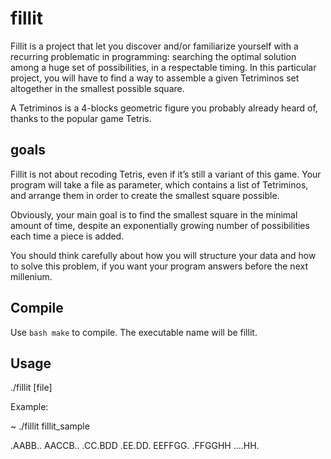 # fillit

Fillit is a project that let you discover and/or familiarize yourself with a recurring problematic in programming: searching the optimal solution among a huge set of possibilities, in a respectable timing. In this particular project, you will have to find a way to assemble a given Tetriminos set altogether in the smallest possible square.

A Tetriminos is a 4-blocks geometric figure you probably already heard of, thanks to the popular game Tetris.

## goals

Fillit is not about recoding Tetris, even if it’s still a variant of this game. Your program will take a file as parameter, which contains a list of Tetriminos, and arrange them in order to create the smallest square possible.

Obviously, your main goal is to find the smallest square in the minimal amount of time, despite an exponentially growing number of possibilities each time a piece is added.

You should think carefully about how you will structure your data and how to solve this problem, if you want your program answers before the next millenium.

## Compile
Use ```bash make``` to compile. The executable name will be fillit.

## Usage
./fillit [file]

Example:

~ ./fillit fillit_sample

.AABB..
AACCB..
.CC.BDD
.EE.DD.
EEFFGG.
.FFGGHH
....HH.
